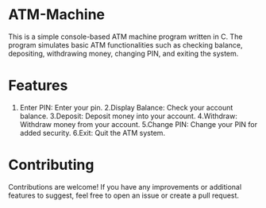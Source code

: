 # ATM-Machine

This is a simple console-based ATM machine program written in C. The program simulates basic ATM functionalities such as checking balance, depositing, withdrawing money, changing PIN, and exiting the system.

# Features

1. Enter PIN: Enter your pin.
2.Display Balance: Check your account balance.
3.Deposit: Deposit money into your account.
4.Withdraw: Withdraw money from your account.
5.Change PIN: Change your PIN for added security.
6.Exit: Quit the ATM system.

# Contributing

Contributions are welcome! If you have any improvements or additional features to suggest, feel free to open an issue or create a pull request.
